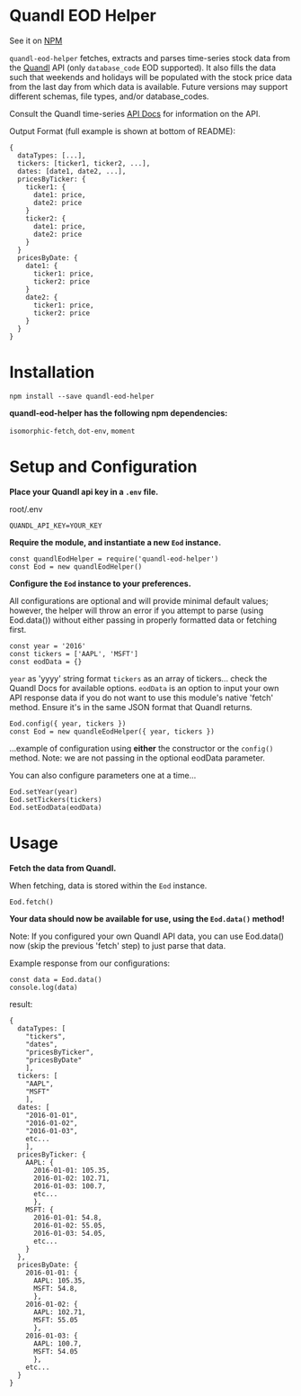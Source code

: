 
# Quandl EOD Helper

See it on [NPM](https://www.npmjs.com/package/quandl-eod-helper)

`quandl-eod-helper` fetches, extracts and parses time-series stock data from the [Quandl](https://www.quandl.com/) API (only `database_code` EOD supported). It also fills the data
such that weekends and holidays will be populated with the stock price data from
the last day from which data is available. Future
versions may support different schemas, file types, and/or database_codes.

Consult the Quandl time-series [API Docs](https://docs.quandl.com/docs/time-series)
 for information on the API.

Output Format (full example is shown at bottom of README):
```
{
  dataTypes: [...],
  tickers: [ticker1, ticker2, ...],
  dates: [date1, date2, ...],
  pricesByTicker: {
    ticker1: {
      date1: price,
      date2: price
    }
    ticker2: {
      date1: price,
      date2: price
    }
  }
  pricesByDate: {
    date1: {
      ticker1: price,
      ticker2: price
    }
    date2: {
      ticker1: price,
      ticker2: price
    }
  }
}
```

# Installation

```
npm install --save quandl-eod-helper
```

**quandl-eod-helper has the following npm dependencies:**

`isomorphic-fetch`, `dot-env`, `moment`

# Setup and Configuration

**Place your Quandl api key in a `.env` file.**

root/.env
```
QUANDL_API_KEY=YOUR_KEY
```

**Require the module, and instantiate a new `Eod` instance.**

```
const quandlEodHelper = require('quandl-eod-helper')
const Eod = new quandlEodHelper()
```

**Configure the `Eod` instance to your preferences.**

All configurations are optional and will provide minimal default values; however,
the helper will throw an error if you attempt to parse (using Eod.data()) without
either passing in properly formatted data or fetching first.

```
const year = '2016'
const tickers = ['AAPL', 'MSFT']
const eodData = {}
```
`year` as 'yyyy' string format
`tickers` as an array of tickers... check the Quandl Docs for available options.
`eodData` is an option to input your own API response data if you do not want to use
this module's native 'fetch' method. Ensure it's in the same JSON format that Quandl returns.

```
Eod.config({ year, tickers })
const Eod = new quandleEodHelper({ year, tickers })
```
...example of configuration using **either** the constructor or the `config()` method.
Note: we are not passing in the optional eodData parameter.


You can also configure parameters one at a time...

```
Eod.setYear(year)
Eod.setTickers(tickers)
Eod.setEodData(eodData)
```

# Usage

**Fetch the data from Quandl.**

When fetching, data is stored within the `Eod` instance.
```
Eod.fetch()
```

**Your data should now be available for use, using the `Eod.data()` method!**

Note: If you configured your own Quandl API data, you can use Eod.data() now (skip the previous 'fetch' step) to just parse that data.

Example response from our configurations:
```
const data = Eod.data()
console.log(data)
```
result:
```
{
  dataTypes: [
    "tickers",
    "dates",
    "pricesByTicker",
    "pricesByDate"
    ],
  tickers: [
    "AAPL",
    "MSFT"
    ],
  dates: [
    "2016-01-01",
    "2016-01-02",
    "2016-01-03",
    etc...
    ],
  pricesByTicker: {
    AAPL: {
      2016-01-01: 105.35,
      2016-01-02: 102.71,
      2016-01-03: 100.7,
      etc...
      },
    MSFT: {
      2016-01-01: 54.8,
      2016-01-02: 55.05,
      2016-01-03: 54.05,
      etc...
    }
  },
  pricesByDate: {
    2016-01-01: {
      AAPL: 105.35,
      MSFT: 54.8,
      },
    2016-01-02: {
      AAPL: 102.71,
      MSFT: 55.05
      },
    2016-01-03: {
      AAPL: 100.7,
      MSFT: 54.05
      },
    etc...
  }
}
```

